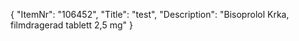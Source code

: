 {
  "ItemNr": "106452",
  "Title": "test",
  "Description": "Bisoprolol Krka, filmdragerad tablett 2,5 mg"
}